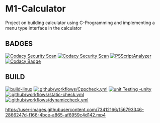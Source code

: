 # M1-Calculator
Project on building calculator using C-Programming and implementing a menu type interface in the calculator
## BADGES
[![Codacy Security Scan](https://github.com/prabakaran-8bit/M1_ProjectGoal_util/actions/workflows/codacy.yml/badge.svg)](https://github.com/prabakaran-8bit/M1_ProjectGoal_util/actions/workflows/codacy.yml)
[![Codacy Security Scan](https://github.com/prabakaran-8bit/M1_ProjectGoal_util/actions/workflows/codacy.yml/badge.svg)](https://github.com/prabakaran-8bit/M1_ProjectGoal_util/actions/workflows/codacy.yml)
[![PSScriptAnalyzer](https://github.com/prabakaran-8bit/M1_ProjectGoal_util/actions/workflows/powershell.yml/badge.svg)](https://github.com/prabakaran-8bit/M1_ProjectGoal_util/actions/workflows/powershell.yml)
[![Codacy Badge](https://app.codacy.com/project/badge/Grade/7b88822c21f643acaf7ec742ad02f792)](https://www.codacy.com/gh/prabakaran-8bit/M1_ProjectGoal_util/dashboard?utm_source=github.com&amp;utm_medium=referral&amp;utm_content=prabakaran-8bit/M1_ProjectGoal_util&amp;utm_campaign=Badge_Grade)
## BUILD
[![build-linux](https://github.com/prabakaran-8bit/M1_ProjectGoal_util/actions/workflows/build-linux.yml/badge.svg)](https://github.com/prabakaran-8bit/M1_ProjectGoal_util/actions/workflows/build-linux.yml)
[![.github/workflows/Cppcheck.yml](https://github.com/prabakaran-8bit/M1_ProjectGoal_util/actions/workflows/Cppcheck.yml/badge.svg)](https://github.com/prabakaran-8bit/M1_ProjectGoal_util/actions/workflows/Cppcheck.yml)
[![unit Testing -unity](https://github.com/prabakaran-8bit/M1_ProjectGoal_util/actions/workflows/unity.yml/badge.svg)](https://github.com/prabakaran-8bit/M1_ProjectGoal_util/actions/workflows/unity.yml)
[![.github/workflows/static-check.yml](https://github.com/prabakaran-8bit/M1_ProjectGoal_util/actions/workflows/static-check.yml/badge.svg)](https://github.com/prabakaran-8bit/M1_ProjectGoal_util/actions/workflows/static-check.yml)
[![.github/workflows/dynamiccheck.yml](https://github.com/prabakaran-8bit/M1_ProjectGoal_util/actions/workflows/dynamiccheck.yml/badge.svg)](https://github.com/prabakaran-8bit/M1_ProjectGoal_util/actions/workflows/dynamiccheck.yml)


https://user-images.githubusercontent.com/73412166/156793346-2866247d-f166-4bce-a865-af6959c4d142.mp4

